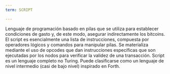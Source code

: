 ```yaml
---
term: SCRIPT

---
```

Lenguaje de programación basado en pilas que se utiliza para establecer condiciones de gasto y, de este modo, asegurar indirectamente los bitcoins. El script es esencialmente una lista de instrucciones, compuesta por operadores lógicos y comandos para manipular pilas. Se materializa mediante el uso de opcodes que dan instrucciones específicas que son ejecutadas por los nodos para verificar la validez de una transacción. Script es un lenguaje completo no Turing. Puede clasificarse como un lenguaje de nivel intermedio (casi de bajo nivel) inspirado en Forth.